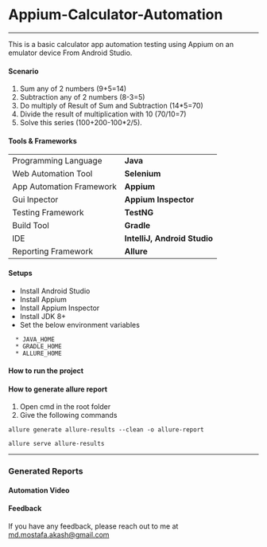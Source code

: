 # Appium-Calculator-Automation

---
This is a basic calculator app automation testing using Appium on an emulator device From Android Studio.


#### Scenario
1. Sum any of 2 numbers (9+5=14)
2. Subtraction any of 2 numbers (8-3=5)
3. Do multiply of Result of Sum and Subtraction (14*5=70)
4. Divide the result of multiplication with 10 (70/10=7)
5. Solve this series (100+200-100*2/5).


#### Tools & Frameworks
|                          |                              |
|--------------------------|------------------------------|
| Programming Language     | **Java**                     |
| Web Automation Tool      | **Selenium**                 |
| App Automation Framework | **Appium**                   |
| Gui Inpector             | **Appium Inspector**         |
| Testing Framework        | **TestNG**                   |
| Build Tool               | **Gradle**                   |
| IDE                      | **IntelliJ, Android Studio** |
| Reporting Framework      | **Allure**                   |

#### Setups
* Install Android Studio
* Install Appium
* Install Appium Inspector
* Install JDK 8+
* Set the below environment variables

```shell
  * JAVA_HOME
  * GRADLE_HOME
  * ALLURE_HOME
```
#### How to run the project

#### How to generate allure report
1. Open cmd in the root folder
2.  Give the following commands

```
allure generate allure-results --clean -o allure-report
```
```
allure serve allure-results
```
---

### Generated Reports

#### Automation Video

#### Feedback
If you have any feedback, please reach out to me at md.mostafa.akash@gmail.com